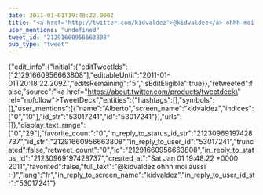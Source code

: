 ```yaml
---
date: 2011-01-01T19:48:22.000Z
title: "<a href='http://twitter.com/kidvaldez'>@kidvaldez</a> ohhh moi aussi :-)″"
user_mentions: "undefined"
tweet_id: "21291660956663808"
pub_type: "tweet"
---
```

{"edit_info":{"initial":{"editTweetIds":["21291660956663808"],"editableUntil":"2011-01-01T20:18:22.209Z","editsRemaining":"5","isEditEligible":true}},"retweeted":false,"source":"<a href=\"https://about.twitter.com/products/tweetdeck\" rel=\"nofollow\">TweetDeck</a>","entities":{"hashtags":[],"symbols":[],"user_mentions":[{"name":"Alberto","screen_name":"kidvaldez","indices":["0","10"],"id_str":"53017241","id":"53017241"}],"urls":[]},"display_text_range":["0","29"],"favorite_count":"0","in_reply_to_status_id_str":"21230969197428737","id_str":"21291660956663808","in_reply_to_user_id":"53017241","truncated":false,"retweet_count":"0","id":"21291660956663808","in_reply_to_status_id":"21230969197428737","created_at":"Sat Jan 01 19:48:22 +0000 2011","favorited":false,"full_text":"@kidvaldez ohhh moi aussi :-)","lang":"fr","in_reply_to_screen_name":"kidvaldez","in_reply_to_user_id_str":"53017241"}
